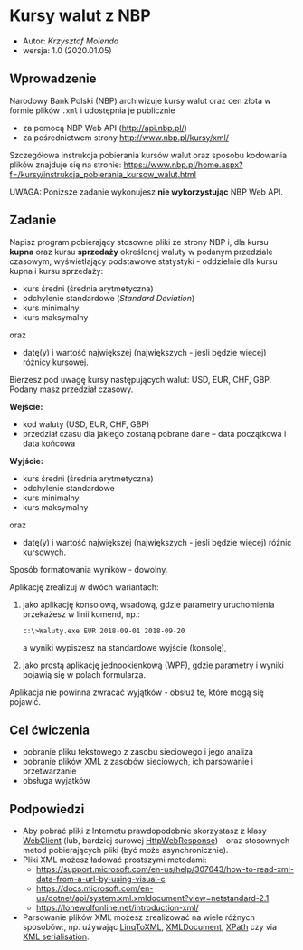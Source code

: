 # Kursy walut z NBP

* Autor: _Krzysztof Molenda_
* wersja: 1.0 (2020.01.05)

## Wprowadzenie

Narodowy Bank Polski (NBP) archiwizuje kursy walut oraz cen złota w formie plików `.xml` i udostępnia je publicznie

* za pomocą NBP Web API (<http://api.nbp.pl/>)
* za pośrednictwem strony <http://www.nbp.pl/kursy/xml/>

Szczegółowa instrukcja pobierania kursów walut oraz sposobu kodowania plików znajduje się na stronie: <https://www.nbp.pl/home.aspx?f=/kursy/instrukcja_pobierania_kursow_walut.html>

UWAGA: Poniższe zadanie wykonujesz **nie wykorzystując** NBP Web API.

## Zadanie

Napisz program pobierający stosowne pliki ze strony NBP i, dla kursu **kupna** oraz kursu **sprzedaży** określonej waluty w podanym przedziale czasowym, wyświetlający podstawowe statystyki - oddzielnie dla kursu kupna i kursu sprzedaży:

* kurs średni (średnia arytmetyczna)
* odchylenie standardowe (_Standard Deviation_)
* kurs minimalny
* kurs maksymalny

oraz

* datę(y) i wartość największej (największych - jeśli będzie więcej) różnicy kursowej.

Bierzesz pod uwagę kursy następujących walut: USD, EUR, CHF, GBP.
Podany masz przedział czasowy.

**Wejście:**

* kod waluty (USD, EUR, CHF, GBP)
* przedział czasu dla jakiego zostaną pobrane dane – data początkowa i data końcowa

**Wyjście:**

* kurs średni (średnia arytmetyczna)
* odchylenie standardowe
* kurs minimalny
* kurs maksymalny

oraz

* datę(y) i wartość największej (największych - jeśli będzie więcej) różnic kursowych.

Sposób formatowania wyników - dowolny.

Aplikację zrealizuj w dwóch wariantach:

1. jako aplikację konsolową, wsadową, gdzie parametry uruchomienia przekażesz w linii komend, np.:

   ```c:\>Waluty.exe EUR 2018-09-01 2018-09-20```

    a wyniki wypiszesz na standardowe wyjście (konsolę),

2. jako prostą aplikację jednookienkową (WPF), gdzie parametry i wyniki pojawią się w polach formularza.

Aplikacja nie powinna zwracać wyjątków - obsłuż te, które mogą się pojawić.

## Cel ćwiczenia

* pobranie pliku tekstowego z zasobu sieciowego i jego analiza
* pobranie plików XML z zasobów sieciowych, ich parsowanie i przetwarzanie
* obsługa wyjątków

## Podpowiedzi

* Aby pobrać pliki z Internetu prawdopodobnie skorzystasz z klasy [WebClient](https://docs.microsoft.com/pl-pl/dotnet/api/system.net.webclient?view=netstandard-2.1) (lub, bardziej surowej [HttpWebResponse](https://docs.microsoft.com/pl-pl/dotnet/api/system.net.httpwebresponse?view=netstandard-2.1)) - oraz stosownych metod pobierających pliki (być może asynchronicznie).
* Pliki XML możesz ładować prostszymi metodami:
  * <https://support.microsoft.com/en-us/help/307643/how-to-read-xml-data-from-a-url-by-using-visual-c>
  * <https://docs.microsoft.com/en-us/dotnet/api/system.xml.xmldocument?view=netstandard-2.1>
  * <https://lonewolfonline.net/introduction-xml/>
* Parsowanie plików XML możesz zrealizować na wiele różnych sposobów:, np. używając [LinqToXML](https://docs.microsoft.com/en-us/dotnet/csharp/programming-guide/concepts/linq/linq-to-xml-overview), [XMLDocument](https://docs.microsoft.com/en-us/dotnet/api/system.xml.xmldocument?redirectedfrom=MSDN&view=netframework-4.8), [XPath](https://docs.microsoft.com/en-us/dotnet/api/system.xml.xpath?redirectedfrom=MSDN&view=netframework-4.8) czy via [XML serialisation](https://docs.microsoft.com/en-us/dotnet/standard/serialization/introducing-xml-serialization).